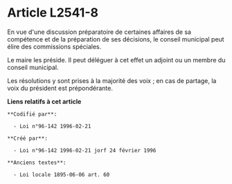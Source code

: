 # Article L2541-8

En vue d'une discussion préparatoire de certaines affaires de sa compétence et de la préparation de ses décisions, le conseil
municipal peut élire des commissions spéciales.

Le maire les préside. Il peut déléguer à cet effet un adjoint ou un membre du conseil municipal.

Les résolutions y sont prises à la majorité des voix ; en cas de partage, la voix du président est prépondérante.

**Liens relatifs à cet article**

	**Codifié par**:

	  - Loi n°96-142 1996-02-21

	**Créé par**:

	  - Loi n°96-142 1996-02-21 jorf 24 février 1996

	**Anciens textes**:

	  - Loi locale 1895-06-06 art. 60
